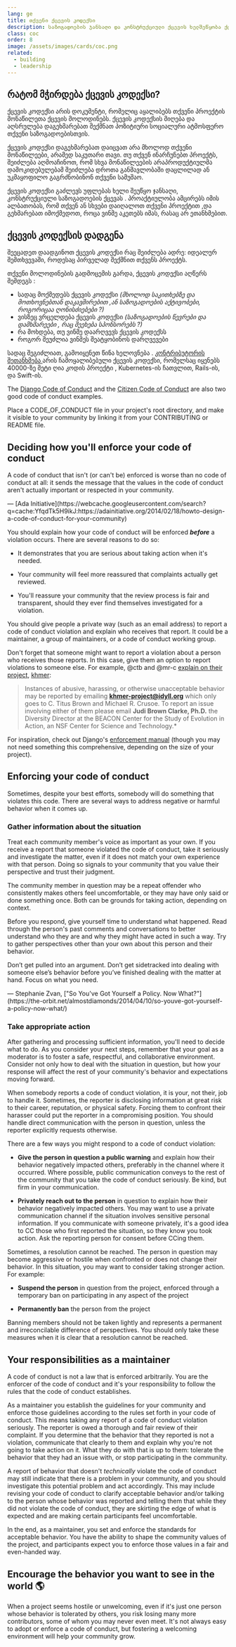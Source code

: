 ```yaml
---
lang: ge
title: თქვენი ქცევის კოდექსი
description: საზოგადოების ჯანსაღი და კონსტრუქციული ქცევის ხელშეწყობა ქცევის კოდექსის მიღებითა და აღსრულებით. 
class: coc
order: 8
image: /assets/images/cards/coc.png
related:
  - building
  - leadership
---
```


## რატომ მჭირდება ქცევის კოდექსი? 

ქცევის კოდექსი არის დოკუმენტი, რომელიც აყალიბებს თქვენი პროექტის მონაწილეთა ქცევის მოლოდინებს. ქცევის კოდექსის მიღება და აღსრულება დაგეხმარებათ შექმნათ პოზიტიური სოციალური ატმოსფერო თქვენი საზოგადოებისთვის. 

ქცევის კოდექსი დაგეხმარებათ დაიცვათ არა მხოლოდ თქვენი მონაწილეები, არამედ საკუთარი თავი.  თუ თქვენ ინარჩუნებთ პროექტს, შეიძლება აღმოაჩინოთ, რომ სხვა მონაწილეების არაპროდუქტიულმა დამოკიდებულებამ შეიძლება დროთა განმავლობაში დაცლილად ან უკმაყოფილო გაგრძნობინონ თქვენი სამუშაო. 

ქცევის კოდექსი გაძლევს უფლებას ხელი შეუწყო ჯანსაღი, კონსტრუქციული საზოგადოების ქცევას . პროაქტიულობა ამცირებს იმის ალბათობას, რომ თქვენ ან სხვები დაიღალოთ თქვენი პროექტით ,და გეხმარებათ იმოქმედოთ, როცა ვინმე აკეთებს იმას, რასაც არ ეთანხმებით. 

## ქცევის კოდექსის დადგენა 

შეეცადეთ დაადგინოთ ქცევის კოდექსი რაც შეიძლება ადრე: იდეალურ შემთხვევაში, როდესაც პირველად შექმნით თქვენს პროექტს. 

თქვენი მოლოდინების გადმოცემის გარდა, ქცევის კოდექსი აღწერს შემდეგს :

* სადაც მოქმედებს ქცევის კოდექსი  _(მხოლოდ საკითხებზე და მოთხოვნებთან დაკავშირებით ,ან საზოგადოების აქტივობები, როგორიცაა ღონისძიებები ?)_
* ვისზეც ვრცელდება ქცევის კოდექსი  _(საზოგადოების წევრები და დამხმარეები , რაც შეეხება სპონსორებს ?)_
* რა მოხდება, თუ ვინმე დაარღვევს ქცევის კოდექსს 
* როგორ შეუძლია ვინმეს შეატყობინოს დარღვევები 

სადაც შეგიძლიათ, გამოიყენეთ წინა ხელოვნება . [კონტრიბუტორის შეთანხმება ](https://contributor-covenant.org/) არის ჩამოყალიბებული ქცევის კოდექსი, რომელსაც იყენებს 40000-ზე მეტი ღია კოდის პროექტი ,  Kubernetes-ის ჩათვლით, Rails-ის, და Swift-ის.

The [Django Code of Conduct](https://www.djangoproject.com/conduct/) and the [Citizen Code of Conduct](https://web.archive.org/web/20200330154000/http://citizencodeofconduct.org/) are also two good code of conduct examples.

Place a CODE_OF_CONDUCT file in your project's root directory, and make it visible to your community by linking it from your CONTRIBUTING or README file.

## Deciding how you'll enforce your code of conduct

<aside markdown="1" class="pquote">
  A code of conduct that isn't (or can't be) enforced is worse than no code of conduct at all: it sends the message that the values in the code of conduct aren't actually important or respected in your community.
  <p markdown="1" class="pquote-credit">
— [Ada Initiative](https://webcache.googleusercontent.com/search?q=cache:YfqdTk5H9ikJ:https://adainitiative.org/2014/02/18/howto-design-a-code-of-conduct-for-your-community)
  </p>
</aside>

You should explain how your code of conduct will be enforced **_before_** a violation occurs. There are several reasons to do so:

* It demonstrates that you are serious about taking action when it's needed.

* Your community will feel more reassured that complaints actually get reviewed.

* You'll reassure your community that the review process is fair and transparent, should they ever find themselves investigated for a violation.

You should give people a private way (such as an email address) to report a code of conduct violation and explain who receives that report. It could be a maintainer, a group of maintainers, or a code of conduct working group.

Don't forget that someone might want to report a violation about a person who receives those reports. In this case, give them an option to report violations to someone else. For example, @ctb and @mr-c [explain on their project](https://github.com/dib-lab/khmer/blob/HEAD/CODE_OF_CONDUCT.rst), [khmer](https://github.com/dib-lab/khmer):

> Instances of abusive, harassing, or otherwise unacceptable behavior may be reported by emailing **khmer-project@idyll.org** which only goes to C. Titus Brown and Michael R. Crusoe. To report an issue involving either of them please email **Judi Brown Clarke, Ph.D.** the Diversity Director at the BEACON Center for the Study of Evolution in Action, an NSF Center for Science and Technology.*

For inspiration, check out Django's [enforcement manual](https://www.djangoproject.com/conduct/enforcement-manual/) (though you may not need something this comprehensive, depending on the size of your project).

## Enforcing your code of conduct

Sometimes, despite your best efforts, somebody will do something that violates this code. There are several ways to address negative or harmful behavior when it comes up.

### Gather information about the situation

Treat each community member's voice as important as your own. If you receive a report that someone violated the code of conduct, take it seriously and investigate the matter, even if it does not match your own experience with that person. Doing so signals to your community that you value their perspective and trust their judgment.

The community member in question may be a repeat offender who consistently makes others feel uncomfortable, or they may have only said or done something once. Both can be grounds for taking action, depending on context.

Before you respond, give yourself time to understand what happened. Read through the person's past comments and conversations to better understand who they are and why they might have acted in such a way. Try to gather perspectives other than your own about this person and their behavior.

<aside markdown="1" class="pquote">
  Don’t get pulled into an argument. Don’t get sidetracked into dealing with someone else’s behavior before you’ve finished dealing with the matter at hand. Focus on what you need.
  <p markdown="1" class="pquote-credit">
— Stephanie Zvan, ["So You've Got Yourself a Policy. Now What?"](https://the-orbit.net/almostdiamonds/2014/04/10/so-youve-got-yourself-a-policy-now-what/)
  </p>
</aside>

### Take appropriate action

After gathering and processing sufficient information, you'll need to decide what to do. As you consider your next steps, remember that your goal as a moderator is to foster a safe, respectful, and collaborative environment. Consider not only how to deal with the situation in question, but how your response will affect the rest of your community's behavior and expectations moving forward.

When somebody reports a code of conduct violation, it is your, not their, job to handle it. Sometimes, the reporter is disclosing information at great risk to their career, reputation, or physical safety. Forcing them to confront their harasser could put the reporter in a compromising position. You should handle direct communication with the person in question, unless the reporter explicitly requests otherwise.

There are a few ways you might respond to a code of conduct violation:

* **Give the person in question a public warning** and explain how their behavior negatively impacted others, preferably in the channel where it occurred. Where possible, public communication conveys to the rest of the community that you take the code of conduct seriously. Be kind, but firm in your communication.

* **Privately reach out to the person** in question to explain how their behavior negatively impacted others. You may want to use a private communication channel if the situation involves sensitive personal information. If you communicate with someone privately, it's a good idea to CC those who first reported the situation, so they know you took action. Ask the reporting person for consent before CCing them.

Sometimes, a resolution cannot be reached. The person in question may become aggressive or hostile when confronted or does not change their behavior. In this situation, you may want to consider taking stronger action. For example:

* **Suspend the person** in question from the project, enforced through a temporary ban on participating in any aspect of the project

* **Permanently ban** the person from the project

Banning members should not be taken lightly and represents a permanent and irreconcilable difference of perspectives. You should only take these measures when it is clear that a resolution cannot be reached.

## Your responsibilities as a maintainer

A code of conduct is not a law that is enforced arbitrarily. You are the enforcer of the code of conduct and it's your responsibility to follow the rules that the code of conduct establishes.

As a maintainer you establish the guidelines for your community and enforce those guidelines according to the rules set forth in your code of conduct. This means taking any report of a code of conduct violation seriously. The reporter is owed a thorough and fair review of their complaint. If you determine that the behavior that they reported is not a violation, communicate that clearly to them and explain why you're not going to take action on it. What they do with that is up to them: tolerate the behavior that they had an issue with, or stop participating in the community.

A report of behavior that doesn't _technically_ violate the code of conduct may still indicate that there is a problem in your community, and you should investigate this potential problem and act accordingly. This may include revising your code of conduct to clarify acceptable behavior and/or talking to the person whose behavior was reported and telling them that while they did not violate the code of conduct, they are skirting the edge of what is expected and are making certain participants feel uncomfortable.

In the end, as a maintainer, you set and enforce the standards for acceptable behavior. You have the ability to shape the community values of the project, and participants expect you to enforce those values in a fair and even-handed way.

## Encourage the behavior you want to see in the world 🌎

When a project seems hostile or unwelcoming, even if it's just one person whose behavior is tolerated by others, you risk losing many more contributors, some of whom you may never even meet. It's not always easy to adopt or enforce a code of conduct, but fostering a welcoming environment will help your community grow.
